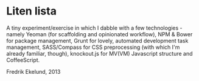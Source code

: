 # Liten lista

A tiny experiment/exercise in which I dabble with a few technologies - namely Yeoman (for scaffolding and opinionated workflow), NPM & Bower for package management, Grunt for lovely, automated development task management, SASS/Compass for CSS preprocessing (with which I'm already familiar, though), knockout.js for MV(VM) Javascript structure and CoffeeScript.

Fredrik Ekelund, 2013